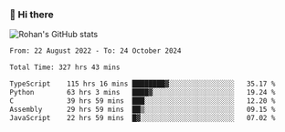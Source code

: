 ### 👋 Hi there 

<!--
**rohznmdev/rohznmdev** is a ✨ _special_ ✨ repository because its `README.md` (this file) appears on your GitHub profile.

Here are some ideas to get you started:

- 🔭 I’m currently working on ...
- 🌱 I’m currently learning Ruby and Ruby on Rails
- 👯 I’m looking to collaborate on ...
- 🤔 I’m looking for help with ...
- 💬 Ask me about ...
- 📫 How to reach me: ...
- 😄 Pronouns: ...
- ⚡ Fun fact: ...
-->
![Rohan's GitHub stats](https://github-readme-stats.vercel.app/api?username=rohznmdev&theme=dark&show_icons=true)

<!--START_SECTION:waka-->

```txt
From: 22 August 2022 - To: 24 October 2024

Total Time: 327 hrs 43 mins

TypeScript    115 hrs 16 mins ████████▓░░░░░░░░░░░░░░░░   35.17 %
Python        63 hrs 3 mins   ████▓░░░░░░░░░░░░░░░░░░░░   19.24 %
C             39 hrs 59 mins  ███░░░░░░░░░░░░░░░░░░░░░░   12.20 %
Assembly      29 hrs 59 mins  ██▒░░░░░░░░░░░░░░░░░░░░░░   09.15 %
JavaScript    22 hrs 59 mins  █▓░░░░░░░░░░░░░░░░░░░░░░░   07.02 %
```

<!--END_SECTION:waka-->
